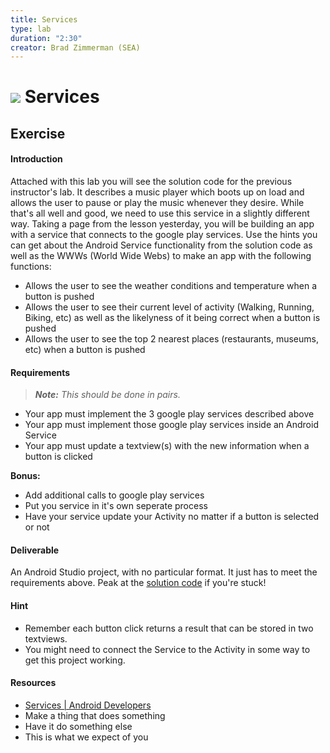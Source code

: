 ```yaml
---
title: Services
type: lab
duration: "2:30"
creator: Brad Zimmerman (SEA)
---
```


# ![](https://ga-dash.s3.amazonaws.com/production/assets/logo-9f88ae6c9c3871690e33280fcf557f33.png) Services

## Exercise

#### Introduction

Attached with this lab you will see the solution code for the previous instructor's lab. It describes a music player which boots up on load and allows the user to pause or play the music whenever they desire. While that's all well and good, we need to use this service in a slightly different way. Taking a page from the lesson yesterday, you will be building an app with a service that connects to the google play services. Use the hints you can get about the Android Service functionality from the solution code as well as the WWWs (World Wide Webs) to make an app with the following functions:

* Allows the user to see the weather conditions and temperature when a button is pushed
* Allows the user to see their current level of activity (Walking, Running, Biking, etc) as well as the likelyness of it being correct when a button is pushed
* Allows the user to see the top 2 nearest places (restaurants, museums, etc) when a button is pushed

#### Requirements

> ***Note:*** _This should be done in pairs._

* Your app must implement the 3 google play services described above
* Your app must implement those google play services inside an Android Service
* Your app must update a textview(s) with the new information when a button is clicked

**Bonus:**

* Add additional calls to google play services
* Put you service in it's own seperate process
* Have your service update your Activity no matter if a button is selected or not

#### Deliverable

An Android Studio project, with no particular format. It just has to meet the requirements above. Peak at the [solution code](solution-code) if you're stuck!

#### Hint

* Remember each button click returns a result that can be stored in two textviews.
* You might need to connect the Service to the Activity in some way to get this project working.

#### Resources

- [Services | Android Developers](http://developer.android.com/reference/android/app/Service.html)
- Make a thing that does something
- Have it do something else
- This is what we expect of you
